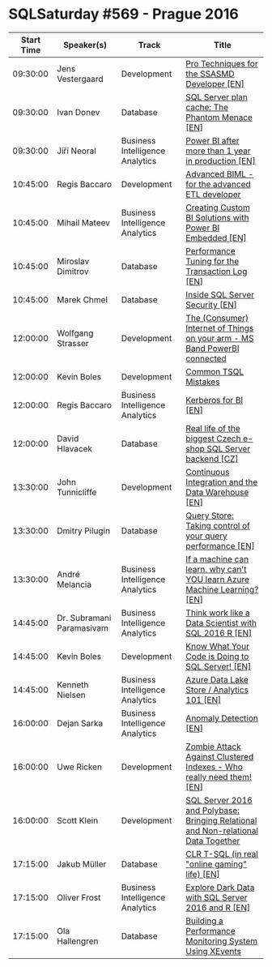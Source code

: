 # SQLSaturday #569 - Prague 2016
Start Time|Speaker(s)|Track|Title
---|---|---|---
09:30:00|Jens Vestergaard|Development|[Pro Techniques for the SSASMD Developer [EN]](52355.md)
09:30:00|Ivan Donev|Database|[SQL Server plan cache: The Phantom Menace [EN]](52788.md)
09:30:00|Jiří Neoral|Business Intelligence  Analytics|[Power BI after more than 1 year in production [EN]](53909.md)
10:45:00|Regis Baccaro|Development|[Advanced BIML - for the advanced ETL developer](52504.md)
10:45:00|Mihail Mateev|Business Intelligence  Analytics|[Creating Custom BI Solutions with Power BI Embedded [EN]](53954.md)
10:45:00|Miroslav Dimitrov|Database|[Performance Tuning for the Transaction Log [EN]](53956.md)
10:45:00|Marek Chmel|Database|[Inside SQL Server Security [EN]](54836.md)
12:00:00|Wolfgang Strasser|Development|[The (Consumer) Internet of Things on your arm - MS Band  PowerBI connected](52350.md)
12:00:00|Kevin Boles|Development|[Common TSQL Mistakes](52973.md)
12:00:00|Regis Baccaro|Business Intelligence  Analytics|[Kerberos for BI [EN]](53665.md)
12:00:00|David Hlavacek|Database|[Real life of the biggest Czech e-shop SQL Server backend [CZ]](56429.md)
13:30:00|John Tunnicliffe|Development|[Continuous Integration and the Data Warehouse [EN]](52338.md)
13:30:00|Dmitry Pilugin|Database|[Query Store: Taking control of your query performance [EN]](53217.md)
13:30:00|André Melancia|Business Intelligence  Analytics|[If a machine can learn, why can't YOU learn Azure Machine Learning? [EN]](53803.md)
14:45:00|Dr. Subramani Paramasivam|Business Intelligence  Analytics|[Think  work like a Data Scientist with SQL 2016 R [EN]](52927.md)
14:45:00|Kevin Boles|Development|[Know What Your Code is Doing to SQL Server! [EN]](52974.md)
14:45:00|Kenneth Nielsen|Business Intelligence  Analytics|[Azure Data Lake Store / Analytics 101 [EN]](53282.md)
16:00:00|Dejan Sarka|Business Intelligence  Analytics|[Anomaly Detection [EN]](52509.md)
16:00:00|Uwe Ricken|Development|[Zombie Attack Against Clustered Indexes - Who really need them! [EN]](52661.md)
16:00:00|Scott Klein|Development|[SQL Server 2016 and Polybase: Bringing Relational and Non-relational Data Together](54009.md)
17:15:00|Jakub Müller|Database|[CLR  T-SQL (in real "online gaming" life) [EN]](56456.md)
17:15:00|Oliver Frost|Business Intelligence  Analytics|[Explore Dark Data with SQL Server 2016 and R [EN]](56494.md)
17:15:00|Ola Hallengren|Database|[Building a Performance Monitoring System Using XEvents](57186.md)
